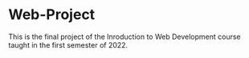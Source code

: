# Web-Project
This is the final project of the Inroduction to Web Development course taught in the first semester of 2022.

